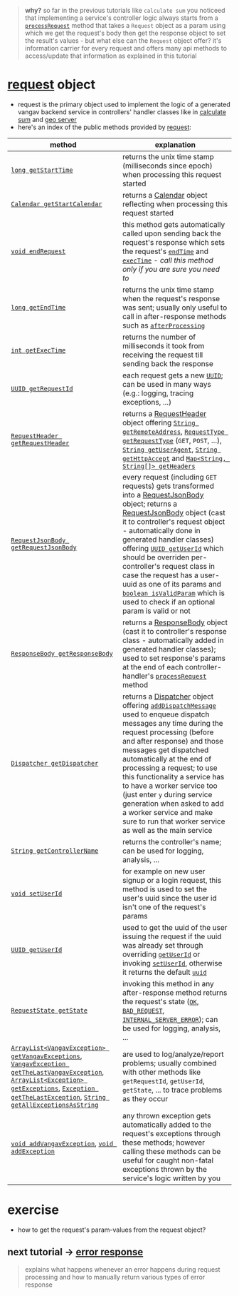 
> **why?** so far in the previous tutorials like `calculate sum` you noticeed that implementing a service's controller logic always starts from a [`processRequest`](https://github.com/vangav/vos_calculate_sum/blob/master/app/com/vangav/vos_calculate_sum/controllers/calculate_sum/HandlerCalculateSum.java#L86) method that takes a `Request` object as a param using which we get the request's body then get the response object to set the result's values - but what else can the `Request` object offer? it's information carrier for every request and offers many api methods to access/update that information as explained in this tutorial

# [request](https://github.com/vangav/vos_backend/blob/master/src/com/vangav/backend/play_framework/request/Request.java) object

+ request is the primary object used to implement the logic of a generated vangav backend service in controllers' handler classes like in [calculate sum](https://github.com/vangav/vos_calculate_sum/blob/master/app/com/vangav/vos_calculate_sum/controllers/calculate_sum/HandlerCalculateSum.java#L86) and [geo server](https://github.com/vangav/vos_geo_server/blob/master/app/com/vangav/vos_geo_server/controllers/reverse_geo_code/HandlerReverseGeoCode.java#L96)
+ here's an index of the public methods provided by [request](https://github.com/vangav/vos_backend/blob/master/src/com/vangav/backend/play_framework/request/Request.java):

| method | explanation |
| ------ | ----------- |
| [`long getStartTime`](https://github.com/vangav/vos_backend/blob/master/src/com/vangav/backend/play_framework/request/Request.java#L130) | returns the unix time stamp (milliseconds since epoch) when processing this request started |
| [`Calendar getStartCalendar`](https://github.com/vangav/vos_backend/blob/master/src/com/vangav/backend/play_framework/request/Request.java#L139) | returns a [Calendar](https://docs.oracle.com/javase/7/docs/api/java/util/Calendar.html) object reflecting when processing this request started |
| [`void endRequest`](https://github.com/vangav/vos_backend/blob/master/src/com/vangav/backend/play_framework/request/Request.java#L150) | this method gets automatically called upon sending back the request's response which sets the request's [`endTime`](https://github.com/vangav/vos_backend/blob/master/src/com/vangav/backend/play_framework/request/Request.java#L73) and [`execTime`](https://github.com/vangav/vos_backend/blob/master/src/com/vangav/backend/play_framework/request/Request.java#L74) - *call this method only if you are sure you need to* |
| [`long getEndTime`](https://github.com/vangav/vos_backend/blob/master/src/com/vangav/backend/play_framework/request/Request.java#L160) | returns the unix time stamp when the request's response was sent; usually only useful to call in after-response methods such as [`afterProcessing`](https://github.com/vangav/vos_geo_server/blob/master/app/com/vangav/vos_geo_server/controllers/CommonPlayHandler.java#L83) |
| [`int getExecTime`](https://github.com/vangav/vos_backend/blob/master/src/com/vangav/backend/play_framework/request/Request.java#L169) | returns the number of milliseconds it took from receiving the request till sending back the response |
| [`UUID getRequestId`](https://github.com/vangav/vos_backend/blob/master/src/com/vangav/backend/play_framework/request/Request.java#L174) | each request gets a new [`UUID`](https://docs.oracle.com/javase/7/docs/api/java/util/UUID.html); can be used in many ways (e.g.: logging, tracing exceptions, ...) |
| [`RequestHeader getRequestHeader`](https://github.com/vangav/vos_backend/blob/master/src/com/vangav/backend/play_framework/request/Request.java#L183) | returns a [RequestHeader](https://github.com/vangav/vos_backend/blob/master/src/com/vangav/backend/play_framework/request/RequestHeader.java) object offering [`String getRemoteAddress`](https://github.com/vangav/vos_backend/blob/master/src/com/vangav/backend/play_framework/request/RequestHeader.java#L88), [`RequestType getRequestType`](https://github.com/vangav/vos_backend/blob/master/src/com/vangav/backend/play_framework/request/RequestHeader.java#L97) (`GET`, `POST`, ...), [`String getUserAgent`](https://github.com/vangav/vos_backend/blob/master/src/com/vangav/backend/play_framework/request/RequestHeader.java#L106), [`String getHttpAccept`](https://github.com/vangav/vos_backend/blob/master/src/com/vangav/backend/play_framework/request/RequestHeader.java#L115) and [`Map<String, String[]> getHeaders`](https://github.com/vangav/vos_backend/blob/master/src/com/vangav/backend/play_framework/request/RequestHeader.java#L124) |
| [`RequestJsonBody getRequestJsonBody`](https://github.com/vangav/vos_backend/blob/master/src/com/vangav/backend/play_framework/request/Request.java#L192) | every request (including `GET` requests) gets transformed into a [RequestJsonBody](https://github.com/vangav/vos_backend/blob/master/src/com/vangav/backend/play_framework/request/RequestJsonBody.java) object; returns a [RequestJsonBody](https://github.com/vangav/vos_backend/blob/master/src/com/vangav/backend/play_framework/request/RequestJsonBody.java) object (cast it to controller's request object - automatically done in generated handler classes) offering [`UUID getUserId`](https://github.com/vangav/vos_backend/blob/master/src/com/vangav/backend/play_framework/request/RequestJsonBody.java#L103) which should be overriden per-controller's request class in case the request has a user-uuid as one of its params and [`boolean isValidParam`](https://github.com/vangav/vos_backend/blob/master/src/com/vangav/backend/play_framework/request/RequestJsonBody.java#L224) which is used to check if an optional param is valid or not |
| [`ResponseBody getResponseBody`](https://github.com/vangav/vos_backend/blob/master/src/com/vangav/backend/play_framework/request/Request.java#L201) | returns a [ResponseBody](https://github.com/vangav/vos_backend/blob/master/src/com/vangav/backend/play_framework/request/response/ResponseBody.java) object (cast it to controller's response class - automatically added in generated handler classes); used to set response's params at the end of each controller-handler's [`processRequest`](https://github.com/vangav/vos_geo_server/blob/master/app/com/vangav/vos_geo_server/controllers/reverse_geo_code/HandlerReverseGeoCode.java#L96) method |
| [`Dispatcher getDispatcher`](https://github.com/vangav/vos_backend/blob/master/src/com/vangav/backend/play_framework/request/Request.java#L210) | returns a [Dispatcher](https://github.com/vangav/vos_backend/blob/master/src/com/vangav/backend/dispatcher/Dispatcher.java) object offering [`addDispatchMessage`](https://github.com/vangav/vos_backend/blob/master/src/com/vangav/backend/dispatcher/Dispatcher.java#L193) used to enqueue dispatch messages any time during the request processing (before and after response) and those messages get dispatched automatically at the end of processing a request; to use this functionality a service has to have a worker service too (just enter `y` during service generation when asked to add a worker service and make sure to run that worker service as well as the main service |
| [`String getControllerName`](https://github.com/vangav/vos_backend/blob/master/src/com/vangav/backend/play_framework/request/Request.java#L219) | returns the controller's name; can be used for logging, analysis, ... |
| [`void setUserId`](https://github.com/vangav/vos_backend/blob/master/src/com/vangav/backend/play_framework/request/Request.java#L231) | for example on new user signup or a login request, this method is used to set the user's uuid since the user id isn't one of the request's params |
| [`UUID getUserId`](https://github.com/vangav/vos_backend/blob/master/src/com/vangav/backend/play_framework/request/Request.java#L241) | used to get the uuid of the user issuing the request if the uuid was already set through overriding [`getUserId`](https://github.com/vangav/vos_backend/blob/master/src/com/vangav/backend/play_framework/request/RequestJsonBody.java#L103) or invoking [`setUserId`](https://github.com/vangav/vos_backend/blob/master/src/com/vangav/backend/play_framework/request/Request.java#L231), otherwise it returns the default [`uuid`](https://github.com/vangav/vos_backend/blob/master/src/com/vangav/backend/play_framework/request/RequestJsonBody.java#L94)  |
| [`RequestState getState`](https://github.com/vangav/vos_backend/blob/master/src/com/vangav/backend/play_framework/request/Request.java#L277) | invoking this method in any after-response method returns the request's state ([`OK`](https://github.com/vangav/vos_backend/blob/master/src/com/vangav/backend/play_framework/request/RequestState.java#L59), [`BAD_REQUEST`](https://github.com/vangav/vos_backend/blob/master/src/com/vangav/backend/play_framework/request/RequestState.java#L60), [`INTERNAL_SERVER_ERROR`](https://github.com/vangav/vos_backend/blob/master/src/com/vangav/backend/play_framework/request/RequestState.java#L61)); can be used for logging, analysis, ... |
| [`ArrayList<VangavException> getVangavExceptions`](https://github.com/vangav/vos_backend/blob/master/src/com/vangav/backend/play_framework/request/Request.java#L299), [`VangavException getTheLastVangavException`](https://github.com/vangav/vos_backend/blob/master/src/com/vangav/backend/play_framework/request/Request.java#L311), [`ArrayList<Exception> getExceptions`](https://github.com/vangav/vos_backend/blob/master/src/com/vangav/backend/play_framework/request/Request.java#L337), [`Exception getTheLastException`](https://github.com/vangav/vos_backend/blob/master/src/com/vangav/backend/play_framework/request/Request.java#L348), [`String getAllExceptionsAsString`](https://github.com/vangav/vos_backend/blob/master/src/com/vangav/backend/play_framework/request/Request.java#L364) | are used to log/analyze/report problems; usually combined with other methods like `getRequestId`, `getUserId`, `getState`, ... to trace problems as they occur |
| [`void addVangavException`](https://github.com/vangav/vos_backend/blob/master/src/com/vangav/backend/play_framework/request/Request.java#L288), [`void addException`](https://github.com/vangav/vos_backend/blob/master/src/com/vangav/backend/play_framework/request/Request.java#L327) | any thrown exception gets automatically added to the request's exceptions through these methods; however calling these methods can be useful for caught non-fatal exceptions thrown by the service's logic written by you |

# exercise
+ how to get the request's param-values from the request object?

## next tutorial -> [error response](https://github.com/vangav/vos_backend/blob/master/README/06_error_response.md)
> explains what happens whenever an error happens during request processing and how to manually return various types of error response
